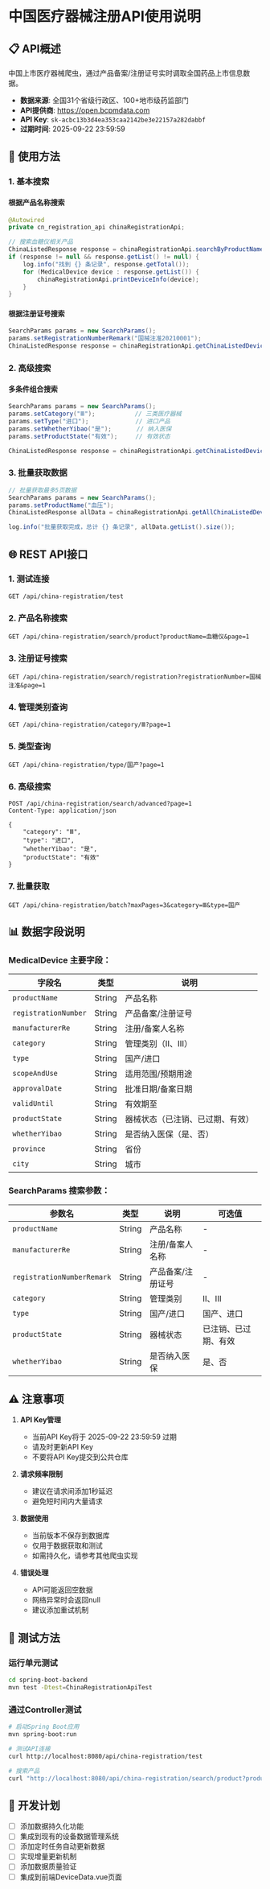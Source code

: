 # 中国医疗器械注册API使用说明

## 📋 **API概述**

中国上市医疗器械爬虫，通过产品备案/注册证号实时调取全国药品上市信息数据。

- **数据来源**: 全国31个省级行政区、100+地市级药监部门
- **API提供商**: https://open.bcpmdata.com
- **API Key**: `sk-acbc13b3d4ea353caa2142be3e22157a282dabbf`
- **过期时间**: 2025-09-22 23:59:59

## 🔧 **使用方法**

### 1. **基本搜索**

#### 根据产品名称搜索
```java
@Autowired
private cn_registration_api chinaRegistrationApi;

// 搜索血糖仪相关产品
ChinaListedResponse response = chinaRegistrationApi.searchByProductName("血糖仪", 1);
if (response != null && response.getList() != null) {
    log.info("找到 {} 条记录", response.getTotal());
    for (MedicalDevice device : response.getList()) {
        chinaRegistrationApi.printDeviceInfo(device);
    }
}
```

#### 根据注册证号搜索
```java
SearchParams params = new SearchParams();
params.setRegistrationNumberRemark("国械注准20210001");
ChinaListedResponse response = chinaRegistrationApi.getChinaListedDevices(params, 1);
```

### 2. **高级搜索**

#### 多条件组合搜索
```java
SearchParams params = new SearchParams();
params.setCategory("Ⅲ");           // 三类医疗器械
params.setType("进口");             // 进口产品
params.setWhetherYibao("是");       // 纳入医保
params.setProductState("有效");     // 有效状态

ChinaListedResponse response = chinaRegistrationApi.getChinaListedDevices(params, 1);
```

### 3. **批量获取数据**

```java
// 批量获取最多5页数据
SearchParams params = new SearchParams();
params.setProductName("血压");
ChinaListedResponse allData = chinaRegistrationApi.getAllChinaListedDevices(params, 5);

log.info("批量获取完成，总计 {} 条记录", allData.getList().size());
```

## 🌐 **REST API接口**

### 1. **测试连接**
```http
GET /api/china-registration/test
```

### 2. **产品名称搜索**
```http
GET /api/china-registration/search/product?productName=血糖仪&page=1
```

### 3. **注册证号搜索**
```http
GET /api/china-registration/search/registration?registrationNumber=国械注准&page=1
```

### 4. **管理类别查询**
```http
GET /api/china-registration/category/Ⅲ?page=1
```

### 5. **类型查询**
```http
GET /api/china-registration/type/国产?page=1
```

### 6. **高级搜索**
```http
POST /api/china-registration/search/advanced?page=1
Content-Type: application/json

{
    "category": "Ⅲ",
    "type": "进口",
    "whetherYibao": "是",
    "productState": "有效"
}
```

### 7. **批量获取**
```http
GET /api/china-registration/batch?maxPages=3&category=Ⅲ&type=国产
```

## 📊 **数据字段说明**

### MedicalDevice 主要字段：

| 字段名 | 类型 | 说明 |
|--------|------|------|
| `productName` | String | 产品名称 |
| `registrationNumber` | String | 产品备案/注册证号 |
| `manufacturerRe` | String | 注册/备案人名称 |
| `category` | String | 管理类别（Ⅱ、Ⅲ） |
| `type` | String | 国产/进口 |
| `scopeAndUse` | String | 适用范围/预期用途 |
| `approvalDate` | String | 批准日期/备案日期 |
| `validUntil` | String | 有效期至 |
| `productState` | String | 器械状态（已注销、已过期、有效） |
| `whetherYibao` | String | 是否纳入医保（是、否） |
| `province` | String | 省份 |
| `city` | String | 城市 |

### SearchParams 搜索参数：

| 参数名 | 类型 | 说明 | 可选值 |
|--------|------|------|--------|
| `productName` | String | 产品名称 | - |
| `manufacturerRe` | String | 注册/备案人名称 | - |
| `registrationNumberRemark` | String | 产品备案/注册证号 | - |
| `category` | String | 管理类别 | Ⅱ、Ⅲ |
| `type` | String | 国产/进口 | 国产、进口 |
| `productState` | String | 器械状态 | 已注销、已过期、有效 |
| `whetherYibao` | String | 是否纳入医保 | 是、否 |

## ⚠️ **注意事项**

1. **API Key管理**
   - 当前API Key将于 2025-09-22 23:59:59 过期
   - 请及时更新API Key
   - 不要将API Key提交到公共仓库

2. **请求频率限制**
   - 建议在请求间添加1秒延迟
   - 避免短时间内大量请求

3. **数据使用**
   - 当前版本不保存到数据库
   - 仅用于数据获取和测试
   - 如需持久化，请参考其他爬虫实现

4. **错误处理**
   - API可能返回空数据
   - 网络异常时会返回null
   - 建议添加重试机制

## 🧪 **测试方法**

### 运行单元测试
```bash
cd spring-boot-backend
mvn test -Dtest=ChinaRegistrationApiTest
```

### 通过Controller测试
```bash
# 启动Spring Boot应用
mvn spring-boot:run

# 测试API连接
curl http://localhost:8080/api/china-registration/test

# 搜索产品
curl "http://localhost:8080/api/china-registration/search/product?productName=血糖仪"
```

## 📝 **开发计划**

- [ ] 添加数据持久化功能
- [ ] 集成到现有的设备数据管理系统
- [ ] 添加定时任务自动更新数据
- [ ] 实现增量更新机制
- [ ] 添加数据质量验证
- [ ] 集成到前端DeviceData.vue页面
